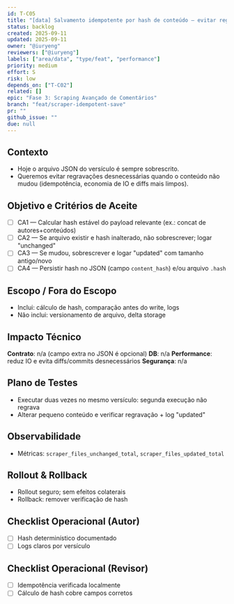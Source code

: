 ```yaml
---
id: T-C05
title: "[data] Salvamento idempotente por hash de conteúdo — evitar regravações"
status: backlog
created: 2025-09-11
updated: 2025-09-11
owner: "@iuryeng"
reviewers: ["@iuryeng"]
labels: ["area/data", "type/feat", "performance"]
priority: medium
effort: S
risk: low
depends_on: ["T-C02"]
related: []
epic: "Fase 3: Scraping Avançado de Comentários"
branch: "feat/scraper-idempotent-save"
pr: ""
github_issue: ""
due: null
---
```


## Contexto
- Hoje o arquivo JSON do versículo é sempre sobrescrito.
- Queremos evitar regravações desnecessárias quando o conteúdo não mudou (idempotência, economia de IO e diffs mais limpos).

## Objetivo e Critérios de Aceite
- [ ] CA1 — Calcular hash estável do payload relevante (ex.: concat de autores+conteúdos)
- [ ] CA2 — Se arquivo existir e hash inalterado, não sobrescrever; logar "unchanged"
- [ ] CA3 — Se mudou, sobrescrever e logar "updated" com tamanho antigo/novo
- [ ] CA4 — Persistir hash no JSON (campo `content_hash`) e/ou arquivo `.hash`

## Escopo / Fora do Escopo
- Inclui: cálculo de hash, comparação antes do write, logs
- Não inclui: versionamento de arquivo, delta storage

## Impacto Técnico
**Contrato**: n/a (campo extra no JSON é opcional)
**DB**: n/a
**Performance**: reduz IO e evita diffs/commits desnecessários
**Segurança**: n/a

## Plano de Testes
- Executar duas vezes no mesmo versículo: segunda execução não regrava
- Alterar pequeno conteúdo e verificar regravação + log "updated"

## Observabilidade
- Métricas: `scraper_files_unchanged_total`, `scraper_files_updated_total`

## Rollout & Rollback
- Rollout seguro; sem efeitos colaterais
- Rollback: remover verificação de hash

## Checklist Operacional (Autor)
- [ ] Hash determinístico documentado
- [ ] Logs claros por versículo

## Checklist Operacional (Revisor)
- [ ] Idempotência verificada localmente
- [ ] Cálculo de hash cobre campos corretos
